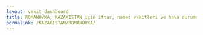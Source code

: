 ```yaml
---
layout: vakit_dashboard
title: ROMANOVKA, KAZAKISTAN için iftar, namaz vakitleri ve hava durumu - ilçe/eyalet seç
permalink: /KAZAKISTAN/ROMANOVKA/
---
```


<script type="text/javascript">
  var GLOBAL_COUNTRY = 'KAZAKISTAN';
  var GLOBAL_CITY = 'ROMANOVKA';
  var GLOBAL_STATE = '';
  var lat = 72;
  var lon = 21;
</script>
